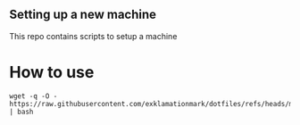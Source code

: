 ## Setting up a new machine

This repo contains scripts to setup a machine

# How to use

```
wget -q -O - https://raw.githubusercontent.com/exklamationmark/dotfiles/refs/heads/main/bootstrap.bash | bash
```

